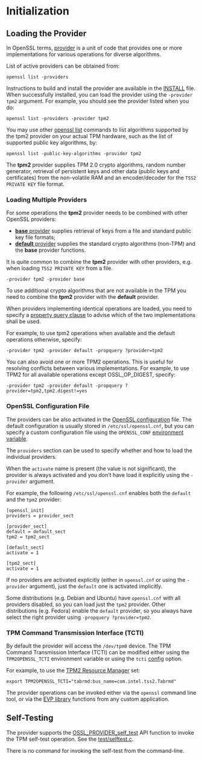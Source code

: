 # Initialization

## Loading the Provider

In OpenSSL terms,
[provider](https://www.openssl.org/docs/manmaster/man7/provider.html) is a unit
of code that provides one or more implementations for various operations for
diverse algorithms.

List of active providers can be obtained from:
```
openssl list -providers
```

Instructions to build and install the provider are available in the
[INSTALL](INSTALL.md) file. When successfully installed, you can load the
provider using the `-provider tpm2` argument. For example, you should see the
provider listed when you do:
```
openssl list -providers -provider tpm2
```

You may use other
[openssl list](https://www.openssl.org/docs/manmaster/man1/openssl-list.html)
commands to list algorithms supported by the tpm2 provider on your actual TPM
hardware, such as the list of supported public key algorithms, by:
```
openssl list -public-key-algorithms -provider tpm2
```

The **tpm2** provider supplies TPM 2.0 crypto algorithms, random number generator,
retrieval of persistent keys and other data (public keys and certificates) from
the non-volatile RAM and an encoder/decoder for the `TSS2 PRIVATE KEY` file format.

### Loading Multiple Providers

For some operations the **tpm2** provider needs to be combined with other
OpenSSL providers:
 * [**base** provider](https://www.openssl.org/docs/manmaster/man7/OSSL_PROVIDER-base.html)
   supplies retrieval of keys from a file and standard public key file formats;
 * [**default** provider](https://www.openssl.org/docs/manmaster/man7/OSSL_PROVIDER-default.html)
   supplies the standard crypto algorithms (non-TPM) and the **base** provider
   functions.

It is quite common to combine the **tpm2** provider with other providers, e.g.
when loading `TSS2 PRIVATE KEY` from a file.
```
-provider tpm2 -provider base
```

To use additional crypto algorithms that are not available in the TPM you need
to combine the **tpm2** provider with the **default** provider.

When providers implementing identical operations are loaded, you need to specify a
[property query clause](https://www.openssl.org/docs/manmaster/man7/property.html)
to advise which of the two implementations shall be used.

For example, to use tpm2 operations when available and the default operations
otherwise, specify:
```
-provider tpm2 -provider default -propquery ?provider=tpm2
```

You can also avoid one or more TPM2 operations. This is useful for resolving
conflicts between various implementations. For example, to use TPM2 for all
available operations except OSSL_OP_DIGEST, specify:
```
-provider tpm2 -provider default -propquery ?provider=tpm2,tpm2.digest!=yes
```

### OpenSSL Configuration File

The providers can be also activated in the
[OpenSSL configuration](https://www.openssl.org/docs/manmaster/man5/config.html)
file. The default configuration is usually stored in `/etc/ssl/openssl.cnf`,
but you can specify a custom configuration file using the `OPENSSL_CONF`
[environment variable](https://www.openssl.org/docs/manmaster/man7/openssl-env.html).

The `providers` section can be used to specify whether and how to load the
individual providers.

When the `activate` name is present (the value is not significant), the provider
is always activated and you don't have load it explicitly using the `-provider`
argument.

For example, the following `/etc/ssl/openssl.cnf` enables both the `default`
and the `tpm2` provider:
```
[openssl_init]
providers = provider_sect

[provider_sect]
default = default_sect
tpm2 = tpm2_sect

[default_sect]
activate = 1

[tpm2_sect]
activate = 1
```

If no providers are activated explicitly (either in `openssl.cnf` or using
the `-provider` argument), just the `default` one is activated implicitly.

Some distributions (e.g. Debian and Ubuntu) have `openssl.cnf` with all
providers disabled, so you can load just the `tpm2` provider. Other
distributions (e.g. Fedora) enable the `default` provider, so you always
have select the right provider using `-propquery ?provider=tpm2`.

### TPM Command Transmission Interface (TCTI)

By default the provider will access the `/dev/tpm0` device. The TPM Command
Transmission Interface (TCTI) can be modified either using the
`TPM2OPENSSL_TCTI` environment variable or using the `tcti`
[config](https://www.openssl.org/docs/manmaster/man5/config.html)
option.

For example, to use the
[TPM2 Resource Manager](https://github.com/tpm2-software/tpm2-abrmd)
set:
```
export TPM2OPENSSL_TCTI="tabrmd:bus_name=com.intel.tss2.Tabrmd"
```

The provider operations can be invoked either via the `openssl` command line
tool, or via the
[EVP library](https://www.openssl.org/docs/manmaster/man7/evp.html) functions
from any custom application.


## Self-Testing

The provider supports the
[OSSL_PROVIDER_self_test](https://www.openssl.org/docs/manmaster/man3/OSSL_PROVIDER_self_test.html)
API function to invoke the TPM self-test operation.
See the [test/selftest.c](../test/selftest.c).

There is no command for invoking the self-test from the command-line.
